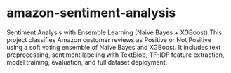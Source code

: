 # amazon-sentiment-analysis
Sentiment Analysis with Ensemble Learning (Naive Bayes + XGBoost) This project classifies Amazon customer reviews as Positive or Not Positive using a soft voting ensemble of Naive Bayes and XGBoost. It includes text preprocessing, sentiment labeling with TextBlob, TF-IDF feature extraction, model training, evaluation, and full dataset deployment.
